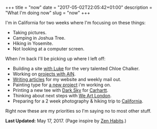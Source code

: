 +++
title = "now"
date = "2017-05-02T22:05:42+01:00"
description = "What I'm doing now"
slug = "now"
+++

I'm in California for two weeks where I'm focusing on these things:

- Taking pictures.
- Camping in Joshua Tree.
- Hiking in Yosemite.
- Not looking at a computer screen.

When i'm back I'll be picking up where I left off:

- Building a site [with Luke](https://lukeharvey.co.uk/) for the very talented Chloe Chalker.
- Working on [projects with AIN](https://www.angelinvestmentnetwork.co.uk/office-space).
- [Writing articles](https://www.harrycresswell.com/articles/) for my website and weekly mail out.
- Painting type for [a new project](](https://www.instagram.com/typeservices/)) i'm working on.
- Printing a new tee with [Dark Sky](https://soundcloud.com/dark-sky) for [Carhartt](https://www.carhartt-wip.com/en).
- Thinking about next steps with [We Art London](https://www.weartlondon.com/).
- Preparing for a 2 week photography &amp; hiking trip to [California](https://goo.gl/bbaQGq).

Right now these are my priorities so I'm saying no to most other stuff.


**Last Updated:** May 17, 2017. (Page inspire by [Zen Habits](https://zenhabits.net/now/).)
